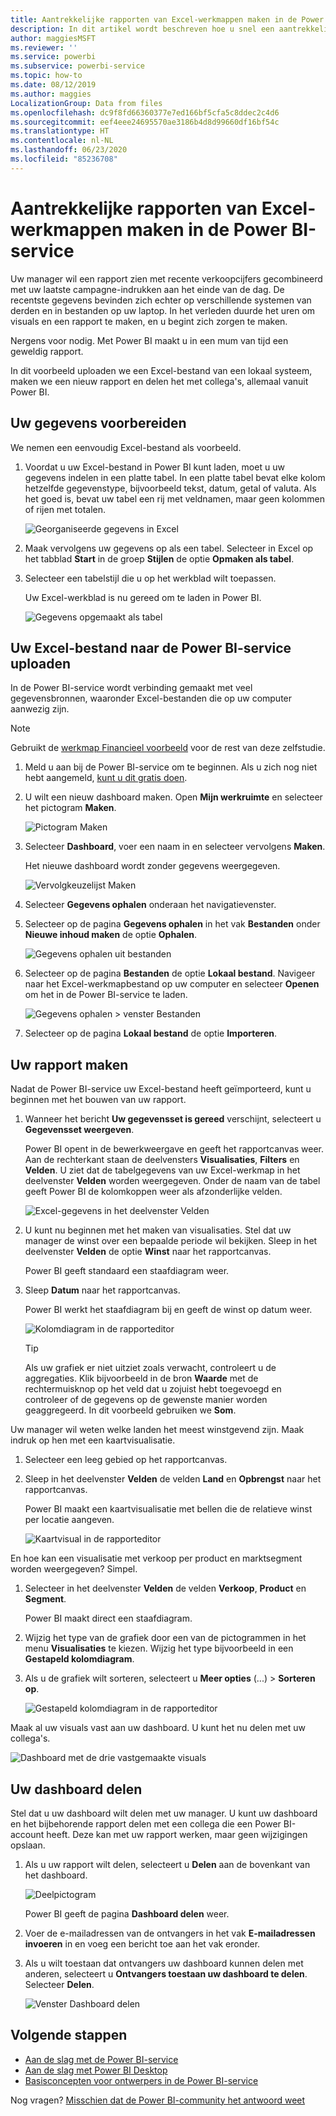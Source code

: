 ```yaml
---
title: Aantrekkelijke rapporten van Excel-werkmappen maken in de Power BI-service
description: In dit artikel wordt beschreven hoe u snel een aantrekkelijk rapport kunt maken van een Excel-werkmap.
author: maggiesMSFT
ms.reviewer: ''
ms.service: powerbi
ms.subservice: powerbi-service
ms.topic: how-to
ms.date: 08/12/2019
ms.author: maggies
LocalizationGroup: Data from files
ms.openlocfilehash: dc9f8fd66360377e7ed166bf5cfa5c8ddec2c4d6
ms.sourcegitcommit: eef4eee24695570ae3186b4d8d99660df16bf54c
ms.translationtype: HT
ms.contentlocale: nl-NL
ms.lasthandoff: 06/23/2020
ms.locfileid: "85236708"
---
```

# <a name="from-excel-workbook-to-stunning-report-in-the-power-bi-service"></a>Aantrekkelijke rapporten van Excel-werkmappen maken in de Power BI-service
Uw manager wil een rapport zien met recente verkoopcijfers gecombineerd met uw laatste campagne-indrukken aan het einde van de dag. De recentste gegevens bevinden zich echter op verschillende systemen van derden en in bestanden op uw laptop. In het verleden duurde het uren om visuals en een rapport te maken, en u begint zich zorgen te maken.

Nergens voor nodig. Met Power BI maakt u in een mum van tijd een geweldig rapport.

In dit voorbeeld uploaden we een Excel-bestand van een lokaal systeem, maken we een nieuw rapport en delen het met collega's, allemaal vanuit Power BI.

## <a name="prepare-your-data"></a>Uw gegevens voorbereiden
We nemen een eenvoudig Excel-bestand als voorbeeld. 

1. Voordat u uw Excel-bestand in Power BI kunt laden, moet u uw gegevens indelen in een platte tabel. In een platte tabel bevat elke kolom hetzelfde gegevenstype, bijvoorbeeld tekst, datum, getal of valuta. Als het goed is, bevat uw tabel een rij met veldnamen, maar geen kolommen of rijen met totalen.

   ![Georganiseerde gegevens in Excel](media/service-from-excel-to-stunning-report/pbi_excel_file.png)

2. Maak vervolgens uw gegevens op als een tabel. Selecteer in Excel op het tabblad **Start** in de groep **Stijlen** de optie **Opmaken als tabel**. 

3. Selecteer een tabelstijl die u op het werkblad wilt toepassen. 

   Uw Excel-werkblad is nu gereed om te laden in Power BI.

   ![Gegevens opgemaakt als tabel](media/service-from-excel-to-stunning-report/pbi_excel_table.png)

## <a name="upload-your-excel-file-to-the-power-bi-service"></a>Uw Excel-bestand naar de Power BI-service uploaden
In de Power BI-service wordt verbinding gemaakt met veel gegevensbronnen, waaronder Excel-bestanden die op uw computer aanwezig zijn. 

 > [!NOTE] 
 > Gebruikt de [werkmap Financieel voorbeeld](../create-reports/sample-financial-download.md) voor de rest van deze zelfstudie.

1. Meld u aan bij de Power BI-service om te beginnen. Als u zich nog niet hebt aangemeld, [kunt u dit gratis doen](https://powerbi.com).

2. U wilt een nieuw dashboard maken. Open **Mijn werkruimte** en selecteer het pictogram **Maken**.

   ![Pictogram Maken](media/service-from-excel-to-stunning-report/power-bi-new-dash.png)

3. Selecteer **Dashboard**, voer een naam in en selecteer vervolgens **Maken**. 

   Het nieuwe dashboard wordt zonder gegevens weergegeven.

   ![Vervolgkeuzelijst Maken](media/service-from-excel-to-stunning-report/power-bi-create-dash.png)

4. Selecteer **Gegevens ophalen** onderaan het navigatievenster. 

5. Selecteer op de pagina **Gegevens ophalen** in het vak **Bestanden** onder **Nieuwe inhoud maken** de optie **Ophalen**.

   ![Gegevens ophalen uit bestanden](media/service-from-excel-to-stunning-report/pbi_get_files.png)

6. Selecteer op de pagina **Bestanden** de optie **Lokaal bestand**. Navigeer naar het Excel-werkmapbestand op uw computer en selecteer **Openen** om het in de Power BI-service te laden. 

   ![Gegevens ophalen > venster Bestanden](media/service-from-excel-to-stunning-report/pbi_local_file.png)

7. Selecteer op de pagina **Lokaal bestand** de optie **Importeren**.


## <a name="build-your-report"></a>Uw rapport maken
Nadat de Power BI-service uw Excel-bestand heeft geïmporteerd, kunt u beginnen met het bouwen van uw rapport. 

1. Wanneer het bericht **Uw gegevensset is gereed** verschijnt, selecteert u **Gegevensset weergeven**.  

   Power BI opent in de bewerkweergave en geeft het rapportcanvas weer. Aan de rechterkant staan de deelvensters **Visualisaties**, **Filters** en **Velden**. U ziet dat de tabelgegevens van uw Excel-werkmap in het deelvenster **Velden** worden weergegeven. Onder de naam van de tabel geeft Power BI de kolomkoppen weer als afzonderlijke velden.

   ![Excel-gegevens in het deelvenster Velden](media/service-from-excel-to-stunning-report/pbi_report_fields.png)

2. U kunt nu beginnen met het maken van visualisaties. Stel dat uw manager de winst over een bepaalde periode wil bekijken. Sleep in het deelvenster **Velden** de optie **Winst** naar het rapportcanvas. 

   Power BI geeft standaard een staafdiagram weer. 

3. Sleep **Datum** naar het rapportcanvas. 

   Power BI werkt het staafdiagram bij en geeft de winst op datum weer.

   ![Kolomdiagram in de rapporteditor](media/service-from-excel-to-stunning-report/pbi_report_pin-new.png)

   > [!TIP]
   > Als uw grafiek er niet uitziet zoals verwacht, controleert u de aggregaties. Klik bijvoorbeeld in de bron **Waarde** met de rechtermuisknop op het veld dat u zojuist hebt toegevoegd en controleer of de gegevens op de gewenste manier worden geaggregeerd. In dit voorbeeld gebruiken we **Som**.
   > 

Uw manager wil weten welke landen het meest winstgevend zijn. Maak indruk op hen met een kaartvisualisatie. 

1. Selecteer een leeg gebied op het rapportcanvas. 

2. Sleep in het deelvenster **Velden** de velden **Land** en **Opbrengst** naar het rapportcanvas.

   Power BI maakt een kaartvisualisatie met bellen die de relatieve winst per locatie aangeven.

   ![Kaartvisual in de rapporteditor](media/service-from-excel-to-stunning-report/pbi_report_map-new.png)

En hoe kan een visualisatie met verkoop per product en marktsegment worden weergegeven? Simpel. 

1. Selecteer in het deelvenster **Velden** de velden **Verkoop**, **Product** en **Segment**. 
   
   Power BI maakt direct een staafdiagram. 

2. Wijzig het type van de grafiek door een van de pictogrammen in het menu **Visualisaties** te kiezen. Wijzig het type bijvoorbeeld in een **Gestapeld kolomdiagram**. 

3. Als u de grafiek wilt sorteren, selecteert u **Meer opties** (...) > **Sorteren op**.

   ![Gestapeld kolomdiagram in de rapporteditor](media/service-from-excel-to-stunning-report/pbi_barchart-new.png)

Maak al uw visuals vast aan uw dashboard. U kunt het nu delen met uw collega's.

   ![Dashboard met de drie vastgemaakte visuals](media/service-from-excel-to-stunning-report/pbi_report.png)

## <a name="share-your-dashboard"></a>Uw dashboard delen
Stel dat u uw dashboard wilt delen met uw manager. U kunt uw dashboard en het bijbehorende rapport delen met een collega die een Power BI-account heeft. Deze kan met uw rapport werken, maar geen wijzigingen opslaan.

1. Als u uw rapport wilt delen, selecteert u **Delen** aan de bovenkant van het dashboard.

   ![Deelpictogram](media/service-from-excel-to-stunning-report/power-bi-share.png)

   Power BI geeft de pagina **Dashboard delen** weer. 

2. Voer de e-mailadressen van de ontvangers in het vak **E-mailadressen invoeren** in en voeg een bericht toe aan het vak eronder. 

3. Als u wilt toestaan dat ontvangers uw dashboard kunnen delen met anderen, selecteert u **Ontvangers toestaan uw dashboard te delen**. Selecteer **Delen**.

   ![Venster Dashboard delen](media/service-from-excel-to-stunning-report/power-bi-share-dash-new.png)

## <a name="next-steps"></a>Volgende stappen

* [Aan de slag met de Power BI-service](../fundamentals/service-get-started.md)
* [Aan de slag met Power BI Desktop](../fundamentals/desktop-getting-started.md)
* [Basisconcepten voor ontwerpers in de Power BI-service](../fundamentals/service-basic-concepts.md)

Nog vragen? [Misschien dat de Power BI-community het antwoord weet](https://community.powerbi.com/)

